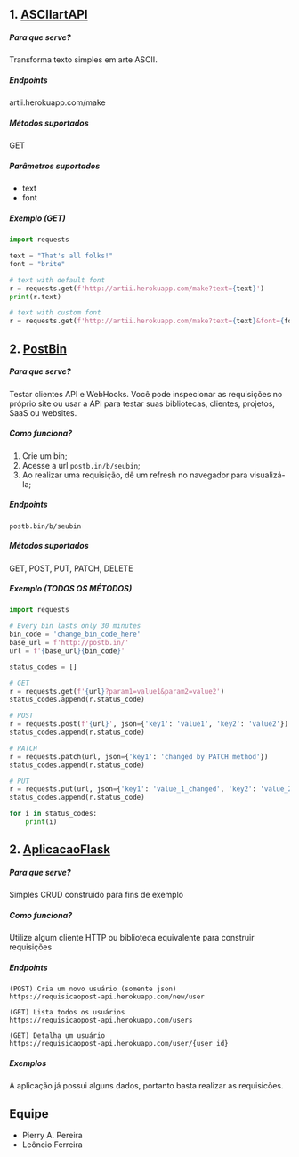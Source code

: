 ## 1. [ASCIIartAPI](http://artii.herokuapp.com)

##### Para que serve?
Transforma texto simples em arte ASCII.

##### Endpoints
artii.herokuapp.com/make

##### Métodos suportados
GET

##### Parâmetros suportados
- text
- font

##### Exemplo (GET)
```python
import requests

text = "That's all folks!"
font = "brite"

# text with default font
r = requests.get(f'http://artii.herokuapp.com/make?text={text}')
print(r.text)

# text with custom font
r = requests.get(f'http://artii.herokuapp.com/make?text={text}&font={font}')
```

## 2. [PostBin](http://postb.in)

##### Para que serve?
Testar clientes API e WebHooks.
Você pode inspecionar as requisições no próprio site ou usar a
API para testar suas bibliotecas, clientes, projetos, SaaS ou websites.

##### Como funciona?
1. Crie um bin;
2. Acesse a url ````postb.in/b/seubin````;
3. Ao realizar uma requisição, dê um refresh no navegador para visualizá-la;

##### Endpoints
````
postb.bin/b/seubin
````

##### Métodos suportados
GET, POST, PUT, PATCH, DELETE

##### Exemplo (TODOS OS MÉTODOS)
```python
import requests

# Every bin lasts only 30 minutes
bin_code = 'change_bin_code_here'
base_url = f'http://postb.in/'
url = f'{base_url}{bin_code}'

status_codes = []

# GET
r = requests.get(f'{url}?param1=value1&param2=value2')
status_codes.append(r.status_code)

# POST
r = requests.post(f'{url}', json={'key1': 'value1', 'key2': 'value2'})
status_codes.append(r.status_code)

# PATCH
r = requests.patch(url, json={'key1': 'changed by PATCH method'})
status_codes.append(r.status_code)

# PUT
r = requests.put(url, json={'key1': 'value_1_changed', 'key2': 'value_2_changed'})
status_codes.append(r.status_code)

for i in status_codes:
    print(i)
```


## 2. [AplicacaoFlask](https://requisicaopost-api.herokuapp.com/)

##### Para que serve?
Simples CRUD construído para fins de exemplo

##### Como funciona?
Utilize algum cliente HTTP ou biblioteca equivalente para construir requisições

##### Endpoints
````
(POST) Cria um novo usuário (somente json)
https://requisicaopost-api.herokuapp.com/new/user

(GET) Lista todos os usuários
https://requisicaopost-api.herokuapp.com/users

(GET) Detalha um usuário
https://requisicaopost-api.herokuapp.com/user/{user_id}
````

##### Exemplos
A aplicação já possui alguns dados, portanto basta realizar as requisicões.



Equipe
---
- Pierry A. Pereira
- Leôncio Ferreira